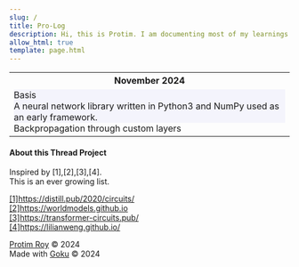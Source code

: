 ```yaml
---
slug: /
title: Pro-Log
description: Hi, this is Protim. I am documenting most of my learnings in the fields of artificial intelligence, machine learning, deep learning, generative ai, ..etc, here.
allow_html: true
template: page.html
---
```


<table>
  <tr>
    <th>November 2024</th>
    <!-- <th>November 2024</th> -->
  </tr>
  <!--make a div to hold text with a background color -->
  <tr>
    <td><div style="background-color:rgba(230, 230, 250, 0.4);">Basis<br>A neural network library written in Python3 and NumPy used as an early framework.</div>Backpropagation through custom layers</td>
  </tr>

</table>



#### About this Thread Project

Inspired by [1],[2],[3],[4].<br>
This is an ever growing list.<br>

<a href=https://distill.pub/2020/circuits/>[1]https://distill.pub/2020/circuits/</a><br>
<a href=https://worldmodels.github.io>[2]https://worldmodels.github.io</a><br>
<a href=https://transformer-circuits.pub/>[3]https://transformer-circuits.pub/</a><br>
<a href=https://lilianweng.github.io/>[4]https://lilianweng.github.io/</a><br>


<a href=https://protimroy.com>Protim Roy</a> &copy; 2024<br>
Made with <a href=https://github.com/sea-grass/goku>Goku</a> &copy; 2024